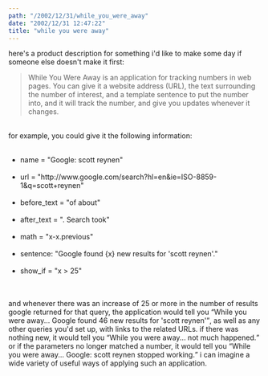 ```yaml
---
path: "/2002/12/31/while_you_were_away" 
date: "2002/12/31 12:47:22" 
title: "while you were away" 
---
```

<p>here's a product description for something i'd like to make some day if someone else doesn't make it first:<blockquote>While You Were Away is an application for tracking numbers in web pages. You can give it a website address (URL), the text surrounding the number of interest, and a template sentence to put the number into, and it will track the number, and give you updates whenever it changes.</blockquote><br>for example, you could give it the following information:<ul><br><li>name = "Google: scott reynen"</li><br><li>url = "http://www.google.com/search?hl=en&amp;ie=ISO-8859-1&amp;q=scott+reynen"</li><br><li>before_text = "of about"</li><br><li>after_text = ". Search took"</li><br><li>math = "x-x.previous"</li><br><li>sentence: "Google found {x} new results for 'scott reynen'."</li><br><li>show_if = "x > 25"</li><br></ul><br>and whenever there was an increase of 25 or more in the number of results google returned for that query, the application would tell you <q>While you were away... Google found 46 new results for 'scott reynen'</q>, as well as any other queries you'd set up, with links to the related URLs. if there was nothing new, it would tell you <q>While you were away... not much happened.</q> or if the parameters no longer matched a number, it would tell you <q>While you were away... Google: scott reynen stopped working.</q> i can imagine a wide variety of useful ways of applying such an application.</p>